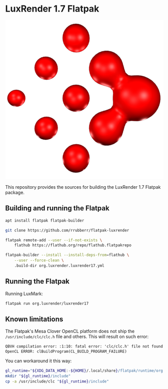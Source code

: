 # LuxRender 1.7 Flatpak

![LuxRender](org.luxrender.luxrender17.png)

This repository provides the sources for building the LuxRender 1.7 Flatpak package.


## Building and running the Flatpak

```sh
apt install flatpak flatpak-builder
```

```sh
git clone https://github.com/rrubberr/flatpak-luxrender
```

```sh
flatpak remote-add --user --if-not-exists \
	flathub https://flathub.org/repo/flathub.flatpakrepo
```

```sh
flatpak-builder --install --install-deps-from=flathub \
	--user --force-clean \
	.build-dir org.luxrender.luxrender17.yml
```


## Running the Flatpak

Running LuxMark:

```sh
flatpak run org.luxrender/luxrender17
```


## Known limitations

The Flatpak's Mesa Clover OpenCL platform does not ship the `/usr/include/clc/clc.h` file and others. This will result on such error:

```
QBVH compilation error: :1:10: fatal error: 'clc/clc.h' file not found 
OpenCL ERROR: clBuildProgram(CL_BUILD_PROGRAM_FAILURE)
```

You can workaround it this way:

```sh
gl_runtime="${XDG_DATA_HOME:-${HOME}/.local/share}/flatpak/runtime/org.freedesktop.Platform.GL.default/$(uname -m)/*/active/files"
mkdir "${gl_runtime}/include"
cp -a /usr/include/clc "${gl_runtime}/include"
```